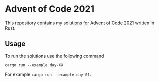# Advent of Code 2021
This repository contains my solutions for [Advent of Code 2021](https://adventofcode.com/2021) written in Rust.

## Usage
To run the solutions use the following command
```
cargo run --example day-XX
```

For example `cargo run --example day-01`.

